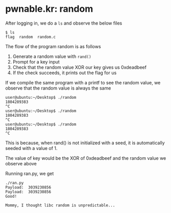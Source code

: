 # pwnable.kr: random

After logging in, we do a ```ls``` and observe the below files
```
$ ls
flag  random  random.c
```

The flow of the program random is as follows
1. Generate a random value with ```rand()```
2. Prompt for a key input
3. Check that the random value XOR our key gives us 0xdeadbeef
4. If the check succeeds, it prints out the flag for us

If we compile the same program with a printf to see the random value, we observe that the random value is always the same
```
user@ubuntu:~/Desktop$ ./random
1804289383
^C
user@ubuntu:~/Desktop$ ./random
1804289383
^C
user@ubuntu:~/Desktop$ ./random
1804289383
^C
```

This is because, when rand() is not initialized with a seed, it is automatically seeded with a value of 1.

The value of key would be the XOR of 0xdeadbeef and the random value we observe above

Running ran.py, we get
```
./ran.py
Payload:  3039230856
Payload:  3039230856
Good!

Mommy, I thought libc random is unpredictable...
```